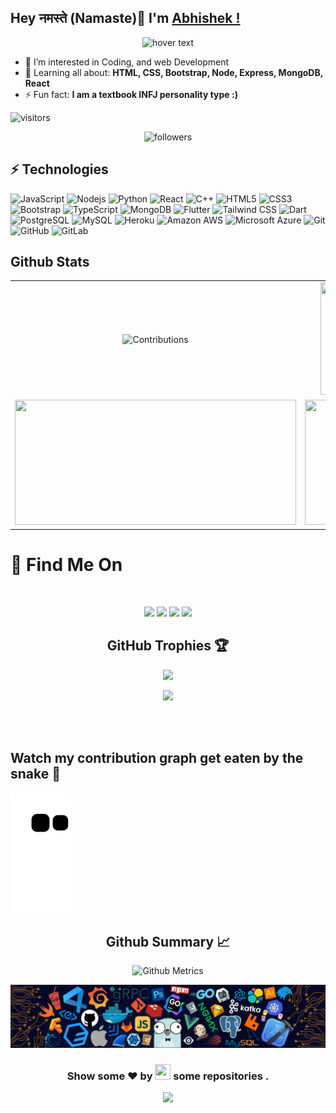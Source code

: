 

## Hey नमस्ते (Namaste)👋  I'm [Abhishek !](https://kumar-abhishek-jha.netlify.app/)

<p align="center">
  <img src="https://user-images.githubusercontent.com/79482823/155892058-44d3173b-3abd-4202-81d2-26c959207c76.gif" width="400" title="hover text">
  
</p>




- 👀 I’m interested in Coding, and  web Development 
- 🌱 Learning all about: **HTML, CSS, Bootstrap, Node, Express, MongoDB, React**
- ⚡ Fun fact: **I am a textbook INFJ personality type :)**


![visitors](https://visitor-badge.laobi.icu/badge?page_id=akj1608.akj1608)
<br/>

<div align ="center">

  <img alt="followers" src="https://img.shields.io/github/followers/akj1608?color=236ad3&labelColor=1155ba&style=for-the-badge&logo=github&label=Follow"/>
</div>



## ⚡ Technologies

![JavaScript](https://img.shields.io/badge/-JavaScript-black?style=flat-square&logo=javascript)
![Nodejs](https://img.shields.io/badge/-Nodejs-black?style=flat-square&logo=Node.js)
![Python](https://img.shields.io/badge/-Python-black?style=flat-square&logo=Python)
![React](https://img.shields.io/badge/-React-black?style=flat-square&logo=react)
![C++](https://img.shields.io/badge/-C++-00599C?style=flat-square&logo=c)
![HTML5](https://img.shields.io/badge/-HTML5-E34F26?style=flat-square&logo=html5&logoColor=white)
![CSS3](https://img.shields.io/badge/-CSS3-1572B6?style=flat-square&logo=css3)
![Bootstrap](https://img.shields.io/badge/-Bootstrap-563D7C?style=flat-square&logo=bootstrap)
![TypeScript](https://img.shields.io/badge/-TypeScript-007ACC?style=flat-square&logo=typescript)
![MongoDB](https://img.shields.io/badge/-MongoDB-black?style=flat-square&logo=mongodb)
![Flutter](https://img.shields.io/badge/-Flutter-blue?style=flat-square&logo=Flutter)
![Tailwind CSS](https://img.shields.io/badge/-Tailwindcss-1572B6?style=flat-square&logo=Tailwindcss)
![Dart](https://img.shields.io/badge/-Dart-1572B6?style=flat-square&logo=dart)
![PostgreSQL](https://img.shields.io/badge/-PostgreSQL-336791?style=flat-square&logo=postgresql)
![MySQL](https://img.shields.io/badge/-MySQL-black?style=flat-square&logo=mysql)
![Heroku](https://img.shields.io/badge/-Heroku-430098?style=flat-square&logo=heroku)
![Amazon AWS](https://img.shields.io/badge/Amazon%20AWS-232F3E?style=flat-square&logo=amazon-aws)
![Microsoft Azure](https://img.shields.io/badge/Microsoft%20Azure-232F7E?style=flat-square&logo=microsoft-azure)
![Git](https://img.shields.io/badge/-Git-black?style=flat-square&logo=git)
![GitHub](https://img.shields.io/badge/-GitHub-181717?style=flat-square&logo=github)
![GitLab](https://img.shields.io/badge/-GitLab-FCA121?style=flat-square&logo=gitlab)








## Github Stats

<table align="center">
  <tr>
    <td align="center">
      <img alt="Contributions" src="https://github-readme-stats.vercel.app/api?username=akj1608&show_icons=true&theme=vision-friendly-dark&hide_border=true" width="450px" height="200px" >
    </td>
    <td align="center">
        <img src ="https://github-readme-streak-stats.herokuapp.com?user=akj1608&theme=vision-friendly-dark&hide_border=true" width="400px" height="180px">
    </td>
  </tr>
    <tr>
    <td align="center">
        <img src ="https://github-readme-stats.vercel.app/api/top-langs/?username=akj1608&layout=compact&hide_border=true&theme=vision-friendly-dark&langs_count=10&hide=jupyter%20notebook,tex,php" width="450px" height="200px">
    </td>
      <td>
        <img src="https://activity-graph.herokuapp.com/graph?username=akj1608&bg_color=000000&line=ffb812&area=true&color=8135fc&hide_border=true&hide_title=true" width="450px" height="200px">
      </td>
  </tr>
</table>

# 🚩 Find Me On

<br/>


<div align ="center">



[<img src="https://img.shields.io/badge/linkedin-%230077B5.svg?&style=for-the-badge&logo=linkedin&logoColor=white">](https://www.linkedin.com/in/kumar-abhishek-jha/)
[<img src="https://img.shields.io/badge/instagram-%230077B5.svg?&style=for-the-badge&logo=instagram&logoColor=white">](https://www.instagram.com/kumar_abhishek_jha/)
[<img src="https://img.shields.io/badge/twitter-%230077B5.svg?color=236ad3&labelColor=1155ba&style=for-the-badge&logo=twitter&logoColor=white">](https://twitter.com/I_am_akj1608/)
[<img src="https://img.shields.io/badge/gmail-%230077B5.svg?&style=for-the-badge&logo=gmail&logoColor=white">](mailto:akj1608@gmail.com/)



</div>
<h2> <summary align="center"> GitHub Trophies 🏆</summary></h2>
<p align="center"><img src="https://github.com/TheDudeThatCode/TheDudeThatCode/blob/master/Assets/Medal.gif" width="20px"></p>
<p align="center">
  <a href="https://github.com/ryo-ma/github-profile-trophy" target="_blank">
    <img src="https://github-profile-trophy.vercel.app/?username=akj1608&theme=gruvbox"/>
  </a>
</p>


<br />
<br />



## Watch my contribution graph get eaten by the snake 🐍
![snake gif](https://github.com/akj1608/akj1608/blob/output/github-contribution-grid-snake.svg)


<center>
<h2 align="center">Github Summary 📈</h2>

<p align="center"><img src="https://metrics.lecoq.io/akj1608" alt="Github Metrics"></p>

![](https://github.com/Nitesh-thapliyal/Nitesh-thapliyal/blob/main/footer.png)
<h3 align="center">Show some ❤ by <img src="https://imgur.com/o7ncZFp.jpg" height=25px width=25px> some repositories .</h3>
</center>

<p align="center"> <img src="https://github.com/TheDudeThatCode/TheDudeThatCode/blob/master/Assets/Rocket.gif" width="18px"></p>


